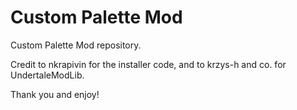 # Custom Palette Mod

Custom Palette Mod repository.

Credit to nkrapivin for the installer code, and to krzys-h and co. for UndertaleModLib.

Thank you and enjoy!
